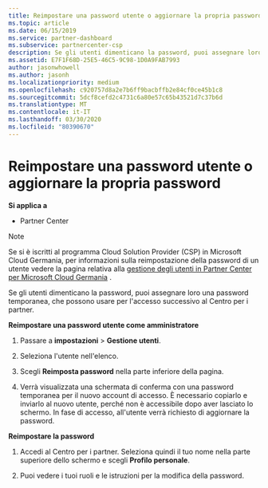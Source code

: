 ```yaml
---
title: Reimpostare una password utente o aggiornare la propria password | Centro per i partner
ms.topic: article
ms.date: 06/15/2019
ms.service: partner-dashboard
ms.subservice: partnercenter-csp
description: Se gli utenti dimenticano la password, puoi assegnare loro una nuova password temporanea, che possono usare per l'accesso successivo al Centro per i partner.
ms.assetid: E7F1F68D-25E5-46C5-9C98-1D0A9FAB7993
author: jasonwhowell
ms.author: jasonh
ms.localizationpriority: medium
ms.openlocfilehash: c920757d8a2e7b6ff9bacbffb2e84cf0ce45b1c8
ms.sourcegitcommit: 5dcf8cefd2c4731c6a80e57c65b43521d7c37b6d
ms.translationtype: MT
ms.contentlocale: it-IT
ms.lasthandoff: 03/30/2020
ms.locfileid: "80390670"
---
```

# <a name="reset-a-user-password-or-update-your-own-password"></a>Reimpostare una password utente o aggiornare la propria password

**Si applica a**

-  Partner Center
   
> [!NOTE]  
>  Se si è iscritti al programma Cloud Solution Provider (CSP) in Microsoft Cloud Germania, per informazioni sulla reimpostazione della password di un utente vedere la pagina relativa alla [gestione degli utenti in Partner Center per Microsoft Cloud Germania](user-management-in-partner-center-for-microsoft-cloud-germany.md) .

Se gli utenti dimenticano la password, puoi assegnare loro una password temporanea, che possono usare per l'accesso successivo al Centro per i partner.

**Reimpostare una password utente come amministratore**

1.  Passare a **impostazioni** &gt; **Gestione utenti**.
2.  Seleziona l'utente nell'elenco.

3.  Scegli **Reimposta password** nella parte inferiore della pagina.

4.  Verrà visualizzata una schermata di conferma con una password temporanea per il nuovo account di accesso. È necessario copiarlo e inviarlo al nuovo utente, perché non è accessibile dopo aver lasciato lo schermo. In fase di accesso, all'utente verrà richiesto di aggiornare la password.

**Reimpostare la password**

1.  Accedi al Centro per i partner. Seleziona quindi il tuo nome nella parte superiore dello schermo e scegli **Profilo personale**.

2.  Puoi vedere i tuoi ruoli e le istruzioni per la modifica della password.

 

 



